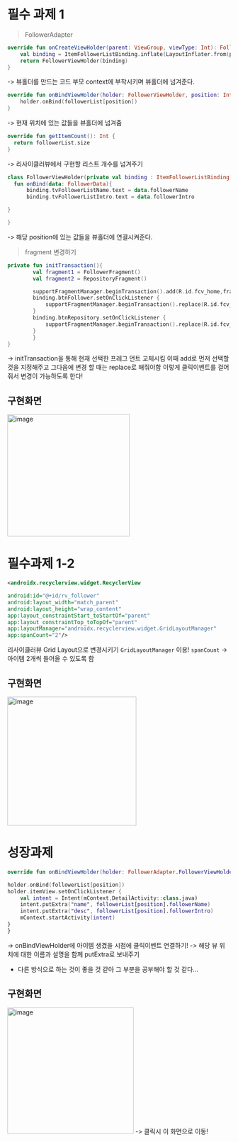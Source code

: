 # 필수 과제 1


> FollowerAdapter

```kotlin
override fun onCreateViewHolder(parent: ViewGroup, viewType: Int): FollowerViewHolder {   
    val binding = ItemFollowerListBinding.inflate(LayoutInflater.from(parent.context), parent, false)  
    return FollowerViewHolder(binding)  
}  
```
-> 뷰홀더를 만드는 코드 부모 context에 부착시키며 뷰홀더에 넘겨준다.

```kotlin
override fun onBindViewHolder(holder: FollowerViewHolder, position: Int) {  
    holder.onBind(followerList[position])    
}  
```
-> 현재 위치에 있는 값들을 뷰홀더에 넘겨줌

  ```kotlin
override fun getItemCount(): Int {  
    return followerList.size  
}  
```
-> 리사이클러뷰에서 구현할 리스트 개수를 넘겨주기  
  
  ```kotlin
class FollowerViewHolder(private val binding : ItemFollowerListBinding):RecyclerView.ViewHolder(binding.root) {  
    fun onBind(data: FollowerData){  
        binding.tvFollowerListName.text = data.followerName  
		binding.tvFollowerListIntro.text = data.followerIntro  
  
  }  
  
}
```
-> 해당 position에 있는 값들을 뷰홀더에 연결시켜준다.

> fragment 변경하기

```kotlin
private fun initTransaction(){
		val fragment1 = FollowerFragment()
		val fragment2 = RepositoryFragment()

		supportFragmentManager.beginTransaction().add(R.id.fcv_home,fragment1).commit()
		binding.btnFollower.setOnClickListener {
			supportFragmentManager.beginTransaction().replace(R.id.fcv_home,fragment1).commit()
		}
		binding.btnRepository.setOnClickListener {
			supportFragmentManager.beginTransaction().replace(R.id.fcv_home,fragment2).commit()
		}
		}
}
```
-> initTransaction을 통해 현재 선택한 프레그 먼트 교체시킴
이때 add로 먼저 선택할 것을 지정해주고 그다음에 변경 할 때는 replace로 해줘야함
이렇게 클릭이벤트를 걸어줘서 변경이 가능하도록 한다!

## 구현화면
<img width="276" alt="image" src="https://user-images.githubusercontent.com/81394850/167561388-ccdcd24f-3ed0-440f-8938-244695825100.png">

# 필수과제 1-2

```xml
<androidx.recyclerview.widget.RecyclerView

android:id="@+id/rv_follower"
android:layout_width="match_parent"
android:layout_height="wrap_content"
app:layout_constraintStart_toStartOf="parent"
app:layout_constraintTop_toTopOf="parent"
app:layoutManager="androidx.recyclerview.widget.GridLayoutManager"
app:spanCount="2"/>
```
리사이클러뷰 Grid Layout으로 변경시키기
`GridLayoutManager` 이용!
`spanCount` -> 아이템 2개씩 들어올 수 있도록 함

## 구현화면

<img width="291" alt="image" src="https://user-images.githubusercontent.com/81394850/167560637-463e7e12-c48d-47f9-9d87-c54d688b6fe2.png">

# 성장과제
```kotlin
override fun onBindViewHolder(holder: FollowerAdapter.FollowerViewHolder, position: Int) {

holder.onBind(followerList[position])
holder.itemView.setOnClickListener {
	val intent = Intent(mContext,DetailActivity::class.java)
	intent.putExtra("name", followerList[position].followerName)
	intent.putExtra("desc", followerList[position].followerIntro)
	mContext.startActivity(intent)
}
}
```
-> onBindViewHolder에 아이템 생겼을 시점에 클릭이벤트 연결하기!
-> 해당 뷰 위치에 대한 이름과 설명을 함께 putExtra로 보내주기
* 다른 방식으로 하는 것이 좋을 것 같아 그 부분을 공부해야 할 것 같다...


## 구현화면

<img width="285" alt="image" src="https://user-images.githubusercontent.com/81394850/167560792-69d456ec-39f6-4f0a-a45c-0e606c1d66fd.png">
-> 클릭시 이 화면으로 이동!